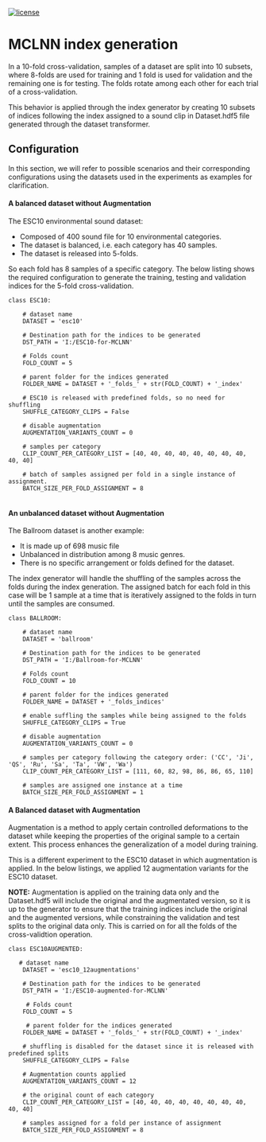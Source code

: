 

[![license](https://img.shields.io/github/license/mashape/apistatus.svg?maxAge=2592000)](https://github.com/fadymedhat/MCLNN/blob/master/LICENSE)

MCLNN index generation
========
In a 10-fold cross-validation, samples of a dataset are split into 10 subsets, where 8-folds are used for training and 1 fold 
is used for validation and the remaining one is for testing. The folds rotate among each other for each trial of a cross-validation.

This behavior is applied through the index generator by creating 10 subsets of indices following the index assigned to a sound 
clip in Dataset.hdf5 file generated through the dataset transformer. 


## Configuration 

In this section, we will refer to possible scenarios and their corresponding configurations using the datasets used in the experiments as examples for clarification.


#### A balanced dataset without Augmentation

The ESC10 environmental sound dataset:
 * Composed of 400 sound file for 10 environmental categories. 
 * The dataset is balanced, i.e. each category has 40 samples. 
 * The dataset is released into 5-folds. 

So each fold has 8 samples of a specific category. The below listing shows the required configuration to generate
 the training, testing and validation indices for the 5-fold cross-validation.


```
class ESC10:

    # dataset name
    DATASET = 'esc10'
    
    # Destination path for the indices to be generated
    DST_PATH = 'I:/ESC10-for-MCLNN'
    
    # Folds count
    FOLD_COUNT = 5
    
    # parent folder for the indices generated
    FOLDER_NAME = DATASET + '_folds_' + str(FOLD_COUNT) + '_index'
    
    # ESC10 is released with predefined folds, so no need for shuffling 
    SHUFFLE_CATEGORY_CLIPS = False
    
    # disable augmentation
    AUGMENTATION_VARIANTS_COUNT = 0
    
    # samples per category
    CLIP_COUNT_PER_CATEGORY_LIST = [40, 40, 40, 40, 40, 40, 40, 40, 40, 40]
    
    # batch of samples assigned per fold in a single instance of assignment. 
    BATCH_SIZE_PER_FOLD_ASSIGNMENT = 8
  
```


#### An unbalanced dataset without Augmentation
The Ballroom dataset is another example:
* It is made up of 698 music file 
* Unbalanced in distribution among 8 music genres. 
* There is no specific arrangement or folds defined for the dataset. 

The index generator will handle the shuffling of the samples across the folds during the index generation.
The assigned batch for each fold in this case will be 1 sample at a time that is iteratively assigned to the folds 
in turn until the samples are consumed.  

``` 	
class BALLROOM:

    # dataset name
    DATASET = 'ballroom'
    
    # Destination path for the indices to be generated
    DST_PATH = 'I:/Ballroom-for-MCLNN'
    
    # Folds count
    FOLD_COUNT = 10
    
    # parent folder for the indices generated
    FOLDER_NAME = DATASET + '_folds_indices'
    
    # enable suffling the samples while being assigned to the folds 
    SHUFFLE_CATEGORY_CLIPS = True
    
    # disable augmentation
    AUGMENTATION_VARIANTS_COUNT = 0
    
    # samples per category following the category order: ('CC', 'Ji', 'QS', 'Ru', 'Sa', 'Ta', 'VW', 'Wa')
    CLIP_COUNT_PER_CATEGORY_LIST = [111, 60, 82, 98, 86, 86, 65, 110]
    
    # samples are assigned one instance at a time
    BATCH_SIZE_PER_FOLD_ASSIGNMENT = 1

```


#### A Balanced dataset with Augmentation

Augmentation is a method to apply certain controlled deformations to the dataset while keeping the properties of the 
original sample to a certain extent. This process enhances the generalization of a model during training.  

This is a different experiment to the ESC10 dataset in which augmentation is applied. In the below listings, we applied 12 augmentation variants for the ESC10 dataset. 

__NOTE:__
 Augmentation is applied on the training data only and the Dataset.hdf5 will include the original and the augmentated
 version, so it is up to the generator to ensure that the training indices include the original and the augmented versions, 
 while constraining the validation and test splits to the original data only. This is carried on for all the folds of the 
 cross-validtion operation.

```
class ESC10AUGMENTED:

   # dataset name
    DATASET = 'esc10_12augmentations'

    # Destination path for the indices to be generated
    DST_PATH = 'I:/ESC10-augmented-for-MCLNN'
 
     # Folds count
    FOLD_COUNT = 5
    
     # parent folder for the indices generated
    FOLDER_NAME = DATASET + '_folds_' + str(FOLD_COUNT) + '_index'
    
    # shuffling is disabled for the dataset since it is released with predefined splits    
    SHUFFLE_CATEGORY_CLIPS = False
    
    # Augmentation counts applied
    AUGMENTATION_VARIANTS_COUNT = 12
    
    # the original count of each category
    CLIP_COUNT_PER_CATEGORY_LIST = [40, 40, 40, 40, 40, 40, 40, 40, 40, 40]
    
    # samples assigned for a fold per instance of assignment 
    BATCH_SIZE_PER_FOLD_ASSIGNMENT = 8
    
```    
    
    

